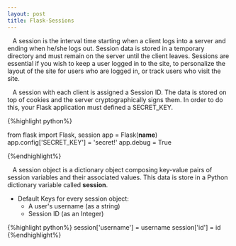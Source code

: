 ```yaml
---
layout: post
title: Flask-Sessions
---
```

  
&nbsp;&nbsp;&nbsp;A session is the interval time starting when a client logs into a server and ending when he/she logs out. Session data is stored in a temporary directory and must remain on the server until the client leaves. Sessions are essential if you wish to keep a user logged in to the site, to personalize the layout of the site for users who are logged in, or track users who visit the site.


&nbsp;&nbsp;&nbsp;A session with each client is assigned a Session ID. The data is stored on top of cookies and the server cryptographically signs them. In order to do this, your Flask application must defined a SECRET_KEY.

{%highlight python%}
 
 from flask import Flask, session
 app = Flask(__name__)
 app.config['SECRET_KEY'] = 'secret!'
 app.debug = True

{%endhighlight%}

&nbsp;&nbsp;&nbsp;A session object is a dictionary object composing key-value pairs of session variables and their associated values. This data is store in a Python dictionary variable called **session**. 
  * Default Keys for every session object:
    * A user's username (as a string)
    * Session ID (as an Integer)
      
{%highlight python%}
  session['username'] = username
  session['id'] = id
{%endhighlight%}

